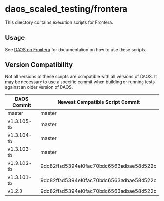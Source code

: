 # daos_scaled_testing/frontera
This directory contains execution scripts for Frontera.

## Usage
See [DAOS on Frontera](https://daosio.atlassian.net/wiki/spaces/DC/pages/4866835913/DAOS+on+Frontera)
for documentation on how to use these scripts.

## Version Compatibility
Not all versions of these scripts are compatible with all versions of DAOS.
It may be necessary to use a specific commit when building or running tests
against an older version of DAOS.

| DAOS Commit   | Newest Compatible Script Commit |
| ------------- | ------------------------------- |
| master        | master |
| v1.3.105-tb   | master |
| v1.3.104-tb   | master |
| v1.3.103-tb   | master |
| v1.3.102-tb   | 9dc82ffad5394ef0fac70bdc6563adbae58d522c  |
| v1.3.101-tb   | 9dc82ffad5394ef0fac70bdc6563adbae58d522c  |
| v1.2.0        | 9dc82ffad5394ef0fac70bdc6563adbae58d522c  |
